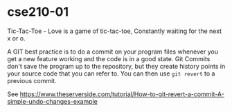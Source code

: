 # cse210-01
Tic-Tac-Toe - Love is a game of tic-tac-toe, Constantly waiting for the next x or o.


A GIT best practice is to do a commit on your program files whenever you get a new feature working and the code is in a good state. 
Git Commits don't save the program up to the repository, but they create history points in your source code that you can refer to. 
You can then use `git revert` to a previous commit.

See https://www.theserverside.com/tutorial/How-to-git-revert-a-commit-A-simple-undo-changes-example